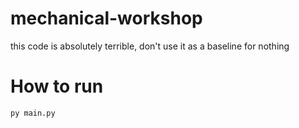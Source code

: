 # mechanical-workshop

this code is absolutely terrible, don't use it as a baseline for nothing

# How to run
`py main.py`
